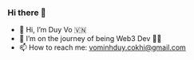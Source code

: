 ### Hi there 👋

- 👋 Hi, I’m Duy Vo 🇻🇳
- 🌱 I’m on the journey of being Web3 Dev 🧑‍💻
- 📫 How to reach me: vominhduy.cokhi@gmail.com


